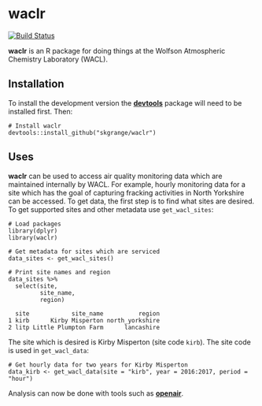 # **waclr**

[![Build Status](https://travis-ci.org/skgrange/waclr.svg?branch=master)](https://travis-ci.org/skgrange/waclr)

**waclr** is an R package for doing things at the Wolfson Atmospheric Chemistry Laboratory (WACL). 

## Installation

To install the development version the [**devtools**](https://github.com/hadley/devtools) package will need to be installed first. Then:

```
# Install waclr
devtools::install_github("skgrange/waclr")
```

## Uses

**waclr** can be used to access air quality monitoring data which are maintained internally by WACL. For example, hourly monitoring data for a site which has the goal of capturing fracking activities in North Yorkshire can be accessed. To get data, the first step is to find what sites are desired. To get supported sites and other metadata use `get_wacl_sites`: 

```
# Load packages
library(dplyr)
library(waclr)

# Get metadata for sites which are serviced
data_sites <- get_wacl_sites()

# Print site names and region
data_sites %>% 
  select(site, 
         site_name,
         region)

  site            site_name          region
1 kirb      Kirby Misperton north_yorkshire
2 litp Little Plumpton Farm      lancashire
```

The site which is desired is Kirby Misperton (site code `kirb`). The site code is used in `get_wacl_data`:

```
# Get hourly data for two years for Kirby Misperton
data_kirb <- get_wacl_data(site = "kirb", year = 2016:2017, period = "hour")
```

Analysis can now be done with tools such as [**openair**](https://github.com/davidcarslaw/openair). 
